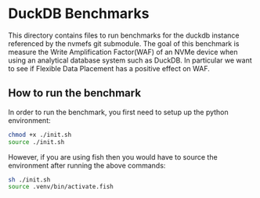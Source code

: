 # DuckDB Benchmarks

This directory contains files to run benchmarks for the duckdb instance referenced by the nvmefs git submodule. The goal of this benchmark is measure the Write Amplification Factor(WAF) of an NVMe device when using an analytical database system such as DuckDB. In particular we want to see if Flexible Data Placement has a positive effect on WAF. 

## How to run the benchmark

In order to run the benchmark, you first need to setup up the python environment:

```sh
chmod +x ./init.sh
source ./init.sh
```

However, if you are using fish then you would have to source the environment after running the above commands:

```sh
sh ./init.sh
source .venv/bin/activate.fish
```

